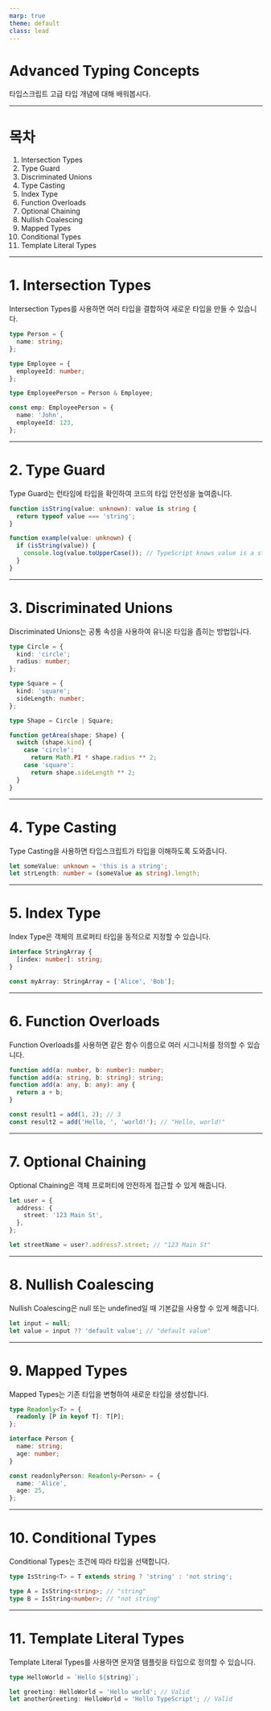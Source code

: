 ```yaml
---
marp: true
theme: default
class: lead
---
```


# Advanced Typing Concepts

타입스크립트 고급 타입 개념에 대해 배워봅시다.

---

# 목차

1. Intersection Types
2. Type Guard
3. Discriminated Unions
4. Type Casting
5. Index Type
6. Function Overloads
7. Optional Chaining
8. Nullish Coalescing
9. Mapped Types
10. Conditional Types
11. Template Literal Types

---

# 1. Intersection Types

Intersection Types를 사용하면 여러 타입을 결합하여 새로운 타입을 만들 수 있습니다.

```typescript
type Person = {
  name: string;
};

type Employee = {
  employeeId: number;
};

type EmployeePerson = Person & Employee;

const emp: EmployeePerson = {
  name: 'John',
  employeeId: 123,
};
```

---

# 2. Type Guard

Type Guard는 런타임에 타입을 확인하여 코드의 타입 안전성을 높여줍니다.

```typescript
function isString(value: unknown): value is string {
  return typeof value === 'string';
}

function example(value: unknown) {
  if (isString(value)) {
    console.log(value.toUpperCase()); // TypeScript knows value is a string
  }
}
```

---

# 3. Discriminated Unions

Discriminated Unions는 공통 속성을 사용하여 유니온 타입을 좁히는 방법입니다.

```typescript
type Circle = {
  kind: 'circle';
  radius: number;
};

type Square = {
  kind: 'square';
  sideLength: number;
};

type Shape = Circle | Square;

function getArea(shape: Shape) {
  switch (shape.kind) {
    case 'circle':
      return Math.PI * shape.radius ** 2;
    case 'square':
      return shape.sideLength ** 2;
  }
}
```

---

# 4. Type Casting

Type Casting을 사용하면 타입스크립트가 타입을 이해하도록 도와줍니다.

```typescript
let someValue: unknown = 'this is a string';
let strLength: number = (someValue as string).length;
```

---

# 5. Index Type

Index Type은 객체의 프로퍼티 타입을 동적으로 지정할 수 있습니다.

```typescript
interface StringArray {
  [index: number]: string;
}

const myArray: StringArray = ['Alice', 'Bob'];
```

---

# 6. Function Overloads

Function Overloads를 사용하면 같은 함수 이름으로 여러 시그니처를 정의할 수 있습니다.

```typescript
function add(a: number, b: number): number;
function add(a: string, b: string): string;
function add(a: any, b: any): any {
  return a + b;
}

const result1 = add(1, 2); // 3
const result2 = add('Hello, ', 'world!'); // "Hello, world!"
```

---

# 7. Optional Chaining

Optional Chaining은 객체 프로퍼티에 안전하게 접근할 수 있게 해줍니다.

```typescript
let user = {
  address: {
    street: '123 Main St',
  },
};

let streetName = user?.address?.street; // "123 Main St"
```

---

# 8. Nullish Coalescing

Nullish Coalescing은 null 또는 undefined일 때 기본값을 사용할 수 있게 해줍니다.

```typescript
let input = null;
let value = input ?? 'default value'; // "default value"
```

---

# 9. Mapped Types

Mapped Types는 기존 타입을 변형하여 새로운 타입을 생성합니다.

```typescript
type Readonly<T> = {
  readonly [P in keyof T]: T[P];
};

interface Person {
  name: string;
  age: number;
}

const readonlyPerson: Readonly<Person> = {
  name: 'Alice',
  age: 25,
};
```

---

# 10. Conditional Types

Conditional Types는 조건에 따라 타입을 선택합니다.

```typescript
type IsString<T> = T extends string ? 'string' : 'not string';

type A = IsString<string>; // "string"
type B = IsString<number>; // "not string"
```

---

# 11. Template Literal Types

Template Literal Types를 사용하면 문자열 템플릿을 타입으로 정의할 수 있습니다.

```typescript
type HelloWorld = `Hello ${string}`;

let greeting: HelloWorld = 'Hello world'; // Valid
let anotherGreeting: HelloWorld = 'Hello TypeScript'; // Valid
```
